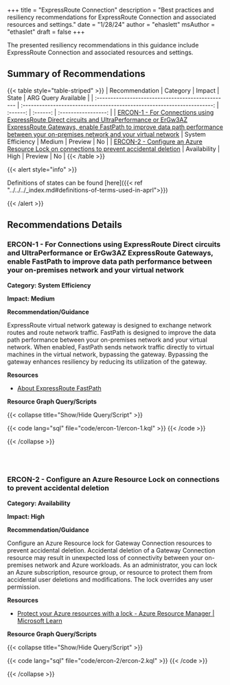 +++
title = "ExpressRoute Connection"
description = "Best practices and resiliency recommendations for ExpressRoute Connection and associated resources and settings."
date = "1/28/24"
author = "ehaslett"
msAuthor = "ethaslet"
draft = false
+++

The presented resiliency recommendations in this guidance include ExpressRoute Connection and associated resources and settings.

## Summary of Recommendations

{{< table style="table-striped" >}}
| Recommendation | Category | Impact | State | ARG Query Available |
| :------------------------------------------------ | :---------------------------------------------------------------------: | :------: | :------: | :-----------------: |
| [ERCON-1 - For Connections using ExpressRoute Direct circuits and UltraPerformance or ErGw3AZ ExpressRoute Gateways, enable FastPath to improve data path performance between your on-premises network and your virtual network](#ercon-1---for-connections-using-expressroute-direct-circuits-and-ultraperformance-or-ergw3az-expressroute-gateways-enable-fastpath-to-improve-data-path-performance-between-your-on-premises-network-and-your-virtual-network) | System Efficiency | Medium | Preview | No |
| [ERCON-2 - Configure an Azure Resource Lock on connections to prevent accidental deletion](#ercon-2---configure-an-azure-resource-lock-on-connections-to-prevent-accidental-deletion) | Availability | High | Preview | No |
{{< /table >}}

{{< alert style="info" >}}

Definitions of states can be found [here]({{< ref "../../../_index.md#definitions-of-terms-used-in-aprl">}})

{{< /alert >}}

## Recommendations Details

### ERCON-1 - For Connections using ExpressRoute Direct circuits and UltraPerformance or ErGw3AZ ExpressRoute Gateways, enable FastPath to improve data path performance between your on-premises network and your virtual network

**Category: System Efficiency**

**Impact: Medium**

**Recommendation/Guidance**

ExpressRoute virtual network gateway is designed to exchange network routes and route network traffic. FastPath is designed to improve the data path performance between your on-premises network and your virtual network. When enabled, FastPath sends network traffic directly to virtual machines in the virtual network, bypassing the gateway. Bypassing the gateway enhances resiliency by reducing its utilization of the gateway.

**Resources**

- [About ExpressRoute FastPath](https://learn.microsoft.com/ja-jp/azure/expressroute/about-fastpath)

**Resource Graph Query/Scripts**

{{< collapse title="Show/Hide Query/Script" >}}

{{< code lang="sql" file="code/ercon-1/ercon-1.kql" >}} {{< /code >}}

{{< /collapse >}}

<br><br>

### ERCON-2 - Configure an Azure Resource Lock on connections to prevent accidental deletion

**Category: Availability**

**Impact: High**

**Recommendation/Guidance**

Configure an Azure Resource lock for Gateway Connection resources to prevent accidental deletion. Accidental deletion of a Gateway Connection resource may result in unexpected loss of connectivity between your on-premises network and Azure workloads. As an administrator, you can lock an Azure subscription, resource group, or resource to protect them from accidental user deletions and modifications. The lock overrides any user permission.

**Resources**

- [Protect your Azure resources with a lock - Azure Resource Manager | Microsoft Learn](https://learn.microsoft.com/ja-jp/azure/azure-resource-manager/management/lock-resources?tabs=json)

**Resource Graph Query/Scripts**

{{< collapse title="Show/Hide Query/Script" >}}

{{< code lang="sql" file="code/ercon-2/ercon-2.kql" >}} {{< /code >}}

{{< /collapse >}}

<br><br>
